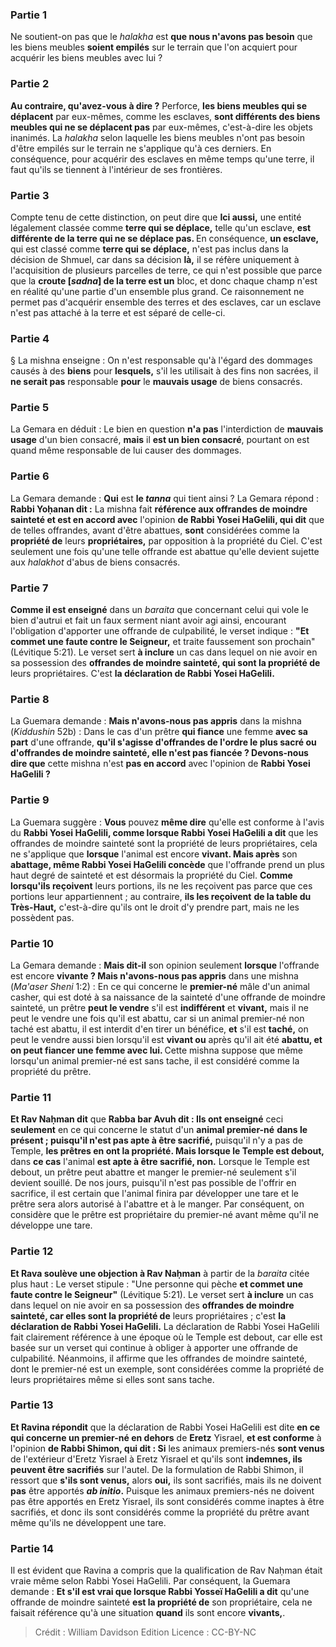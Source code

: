 
### Partie 1
Ne soutient-on pas</b> que le <i>halakha</i> est <b>que nous n'avons pas besoin</b> que les biens meubles <b>soient empilés</b> sur le terrain que l'on acquiert pour acquérir les biens meubles avec lui ?

### Partie 2
<b>Au contraire, qu'avez-vous à dire ?</b> Perforce, <b>les biens meubles qui se déplacent</b> par eux-mêmes, comme les esclaves, <b>sont différents des biens meubles qui ne se déplacent pas</b> par eux-mêmes, c'est-à-dire les objets inanimés. La <i>halakha</i> selon laquelle les biens meubles n'ont pas besoin d'être empilés sur le terrain ne s'applique qu'à ces derniers. En conséquence, pour acquérir des esclaves en même temps qu'une terre, il faut qu'ils se tiennent à l'intérieur de ses frontières.

### Partie 3
Compte tenu de cette distinction, on peut dire que <b>Ici aussi,</b> une entité légalement classée comme <b>terre qui se déplace,</b> telle qu'un esclave, <b>est différente de la terre qui ne se déplace pas. </b> En conséquence, <b>un esclave,</b> qui est classé comme <b>terre qui se déplace,</b> n'est pas inclus dans la décision de Shmuel, car dans sa décision <b>là,</b> il se réfère uniquement à l'acquisition de plusieurs parcelles de terre, ce qui n'est possible que parce que la <b>croute [<i>sadna</i>] de la terre est un</b> bloc, et donc chaque champ n'est en réalité qu'une partie d'un ensemble plus grand. Ce raisonnement ne permet pas d'acquérir ensemble des terres et des esclaves, car un esclave n'est pas attaché à la terre et est séparé de celle-ci.

### Partie 4
§ La mishna enseigne : On n'est responsable qu'à l'égard des dommages causés à des <b>biens</b> pour <b>lesquels,</b> s'il les utilisait à des fins non sacrées, il <b>ne serait pas</b> responsable <b>pour</b> le <b>mauvais usage</b> de biens consacrés.

### Partie 5
La Gemara en déduit : Le bien en question <b>n'a pas</b> l'interdiction de <b>mauvais usage</b> d'un bien consacré, <b>mais</b> il <b>est un bien consacré</b>, pourtant on est quand même responsable de lui causer des dommages.

### Partie 6
La Gemara demande : <b>Qui</b> est <b>le <i>tanna</i></b> qui tient ainsi ? La Gemara répond : <b>Rabbi Yoḥanan dit :</b> La mishna fait <b>référence aux offrandes de moindre sainteté et est en accord avec</b> l'opinion <b>de Rabbi Yosei HaGelili, qui dit</b> que de telles offrandes, avant d'être abattues, <b>sont</b> considérées comme la <b>propriété de</b> leurs <b>propriétaires,</b> par opposition à la propriété du Ciel. C'est seulement une fois qu'une telle offrande est abattue qu'elle devient sujette aux <i>halakhot</i> d'abus de biens consacrés.

### Partie 7
<b>Comme il est enseigné</b> dans un <i>baraita</i> que concernant celui qui vole le bien d'autrui et fait un faux serment niant avoir agi ainsi, encourant l'obligation d'apporter une offrande de culpabilité, le verset indique : <b>"Et commet une faute contre le Seigneur,</b> et traite faussement son prochain" (Lévitique 5:21). Le verset sert <b>à inclure</b> un cas dans lequel on nie avoir en sa possession des <b>offrandes de moindre sainteté, qui sont la propriété de</b> leurs propriétaires. C'est <b>la déclaration de Rabbi Yosei HaGelili.</b>

### Partie 8
La Guemara demande : <b>Mais n'avons-nous pas appris</b> dans la mishna (<i>Kiddushin</i> 52b) : Dans le cas d'un prêtre <b>qui fiance</b> une femme <b>avec sa part</b> d'une offrande, <b>qu'il s'agisse d'offrandes de l'ordre le plus sacré ou d'offrandes de moindre sainteté, elle n'est pas fiancée ? Devons-nous dire que</b> cette mishna n'est <b>pas en accord</b> avec l'opinion de <b>Rabbi Yosei HaGelili ?</b>

### Partie 9
La Guemara suggère : <b>Vous</b> pouvez <b>même dire</b> qu'elle est conforme à l'avis du <b>Rabbi Yosei HaGelili, comme lorsque Rabbi Yosei HaGelili a dit</b> que les offrandes de moindre sainteté sont la propriété de leurs propriétaires, cela ne s'applique que <b>lorsque</b> l'animal est encore <b>vivant. Mais après</b> son <b>abattage, même Rabbi Yosei HaGelili concède</b> que l'offrande prend un plus haut degré de sainteté et est désormais la propriété du Ciel. <b>Comme lorsqu'ils reçoivent</b> leurs portions, ils ne les reçoivent pas parce que ces portions leur appartiennent ; au contraire, <b>ils les reçoivent</b> <b>de la table du Très-Haut,</b> c'est-à-dire qu'ils ont le droit d'y prendre part, mais ne les possèdent pas.

### Partie 10
La Gemara demande : <b>Mais dit-il</b> son opinion seulement <b>lorsque</b> l'offrande est encore <b>vivante ? Mais n'avons-nous pas appris</b> dans une mishna (<i>Ma'aser Sheni</i> 1:2) : En ce qui concerne le <b>premier-né</b> mâle d'un animal casher, qui est doté à sa naissance de la sainteté d'une offrande de moindre sainteté, un prêtre <b>peut le vendre</b> s'il est <b>indifférent</b> et <b>vivant,</b> mais il ne peut le vendre une fois qu'il est abattu, car si un animal premier-né non taché est abattu, il est interdit d'en tirer un bénéfice, <b>et</b> s'il est <b>taché,</b> on peut le vendre aussi bien lorsqu'il est <b>vivant ou</b> après qu'il ait été <b>abattu, et on peut fiancer une femme avec lui. </b> Cette mishna suppose que même lorsqu'un animal premier-né est sans tache, il est considéré comme la propriété du prêtre.

### Partie 11
<b>Et Rav Naḥman dit</b> que <b>Rabba bar Avuh dit : Ils ont enseigné</b> ceci <b>seulement</b> en ce qui concerne le statut d'un <b>animal premier-né</b> <b>dans le présent ; puisqu'il n'est pas apte à être sacrifié,</b> puisqu'il n'y a pas de Temple, <b>les prêtres en ont la propriété. Mais lorsque le Temple est debout,</b> dans <b>ce cas</b> l'animal <b>est apte à être sacrifié, non.</b> Lorsque le Temple est debout, un prêtre peut abattre et manger le premier-né seulement s'il devient souillé. De nos jours, puisqu'il n'est pas possible de l'offrir en sacrifice, il est certain que l'animal finira par développer une tare et le prêtre sera alors autorisé à l'abattre et à le manger. Par conséquent, on considère que le prêtre est propriétaire du premier-né avant même qu'il ne développe une tare.

### Partie 12
<b>Et Rava soulève une objection à Rav Naḥman</b> à partir de la <i>baraita</i> citée plus haut : Le verset stipule : "Une personne qui pèche <b>et commet une faute contre le Seigneur"</b> (Lévitique 5:21). Le verset sert <b>à inclure</b> un cas dans lequel on nie avoir en sa possession des <b>offrandes de moindre sainteté, car elles sont la propriété de</b> leurs propriétaires ; c'est <b>la déclaration de Rabbi Yosei HaGelili.</b> La déclaration de Rabbi Yosei HaGelili fait clairement référence à une époque où le Temple est debout, car elle est basée sur un verset qui continue à obliger à apporter une offrande de culpabilité. Néanmoins, il affirme que les offrandes de moindre sainteté, dont le premier-né est un exemple, sont considérées comme la propriété de leurs propriétaires même si elles sont sans tache.

### Partie 13
<b>Et Ravina répondit</b> que la déclaration de Rabbi Yosei HaGelili est dite <b>en ce qui concerne un premier-né en dehors</b> de <b>Eretz</b> Yisrael, <b>et est conforme</b> à l'opinion <b>de Rabbi Shimon, qui dit : Si</b> les animaux premiers-nés <b>sont venus</b> de l'extérieur d'Eretz Yisrael à Eretz Yisrael et qu'ils sont <b>indemnes, ils peuvent être sacrifiés</b> sur l'autel. De la formulation de Rabbi Shimon, il ressort que <b>s'ils sont venus,</b> alors <b>oui,</b> ils sont sacrifiés, mais ils ne doivent <b>pas</b> être apportés <b><i>ab initio</i>.</b> Puisque les animaux premiers-nés ne doivent pas être apportés en Eretz Yisrael, ils sont considérés comme inaptes à être sacrifiés, et donc ils sont considérés comme la propriété du prêtre avant même qu'ils ne développent une tare.

### Partie 14
Il est évident que Ravina a compris que la qualification de Rav Naḥman était vraie même selon Rabbi Yosei HaGelili. Par conséquent, la Guemara demande : <b>Et s'il est vrai que lorsque Rabbi Yosseï HaGelili a dit</b> qu'une offrande de moindre sainteté <b>est la propriété de</b> son propriétaire, cela ne faisait référence qu'à une situation <b>quand</b> ils sont encore <b>vivants,</b>.

>Crédit : William Davidson Edition
>Licence : CC-BY-NC